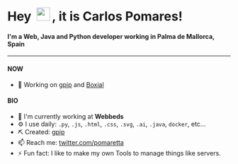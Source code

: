 <h1 title="hehehe"> Hey <img src="https://media.giphy.com/media/hvRJCLFzcasrR4ia7z/giphy.gif" width="30px" style="margin: 0 5px">, it is Carlos Pomares!</h1>

#### I'm a Web, Java and Python developer working in Palma de Mallorca, Spain

---

#### **NOW**

- 🔨 Working on [gpip](https://github.com/pomaretta/gpip) and [Boxial](https://github.com/pomaretta/boxial)

#### **BIO**

- 🏢 I'm currently working at **Webbeds**
- ⚙️ I use daily: `.py`, `.js`, `.html`, `.css`, `.svg`, `.ai`, `.java`, `docker`, etc...
- ⛏ Created: [gpip](https://github.com/pomaretta/gpip)
- 📫 Reach me: [twitter.com/pomaretta](https://twitter.com/pomaretta)
- ⚡️ Fun fact: I like to make my own Tools to manage things like servers.

<!-- **GitHub Metrics** <img src="https://media.giphy.com/media/xUPGcGO8JJLMfEhYis/giphy.gif" width="15px" style="margin: 0 5px">

** **
<img align="center" src="https://github-readme-streak-stats.herokuapp.com/?user=pomaretta&count_private=true&theme=algolia" alt="pomaretta" />
-->
